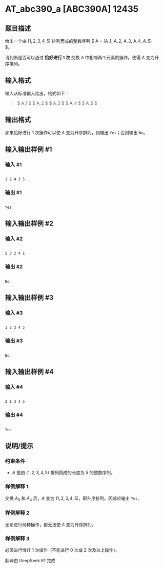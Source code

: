# AT_abc390_a [ABC390A] 12435

## 题目描述

给出一个由 $(1,2,3,4,5)$ 排列而成的整数序列 $ A = (A_1, A_2, A_3, A_4, A_5) $。

请判断是否可以通过 **恰好进行 $1$ 次** 交换 $A$ 中相邻两个元素的操作，使得 $A$ 变为升序排列。

## 输入格式

输入从标准输入给出，格式如下：

> $ A_1 $ $ A_2 $ $ A_3 $ $ A_4 $ $ A_5 $

## 输出格式

如果恰好进行 $1$ 次操作可以使 $A$ 变为升序排列，则输出 `Yes`；否则输出 `No`。

## 输入输出样例 #1

### 输入 #1

```
1 2 4 3 5
```

### 输出 #1

```
Yes
```

## 输入输出样例 #2

### 输入 #2

```
5 3 2 4 1
```

### 输出 #2

```
No
```

## 输入输出样例 #3

### 输入 #3

```
1 2 3 4 5
```

### 输出 #3

```
No
```

## 输入输出样例 #4

### 输入 #4

```
2 1 3 4 5
```

### 输出 #4

```
Yes
```

## 说明/提示

### 约束条件

- $A$ 是由 $(1,2,3,4,5)$ 排列而成的长度为 $5$ 的整数序列。

### 样例解释 1

交换 $A_3$ 和 $A_4$ 后，$A$ 变为 $(1,2,3,4,5)$，即升序排列。因此应输出 `Yes`。

### 样例解释 2

无论进行何种操作，都无法使 $A$ 变为升序排列。

### 样例解释 3

必须进行恰好 $1$ 次操作（不能进行 $0$ 次或 $2$ 次及以上操作）。

翻译由 DeepSeek R1 完成